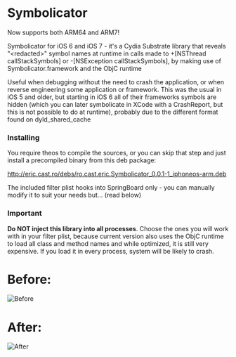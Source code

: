 Symbolicator
============

Now supports both ARM64 and ARM7!

Symbolicator for iOS 6 and iOS 7 - it's a Cydia Substrate library that reveals "&lt;redacted>" symbol names at runtime in calls made to +[NSThread callStackSymbols] or -[NSException callStackSymbols], by making use of Symbolicator.framework and the ObjC runtime

Useful when debugging without the need to crash the application, or when reverse engineering some application or framework. This was the usual in iOS 5 and older, but starting in iOS 6 all of their frameworks symbols are hidden (which you can later symbolicate in XCode with a CrashReport, but this is not possible to do at runtime), probably due to the different format found on dyld_shared_cache

### Installing ######

You require theos to compile the sources, or you can skip that step and just install a precompiled binary from this deb package:

http://eric.cast.ro/debs/ro.cast.eric.Symbolicator_0.0.1-1_iphoneos-arm.deb

The included filter plist hooks into SpringBoard only - you can manually modify it to suit your needs but... (read below)

### Important ######
**Do NOT inject this library into all processes**. Choose the ones you will work with in your filter plist, because current version also uses the ObjC runtime to load all class and method names and while optimized, it is still very expensive. If you load it in every process, system will be likely to crash.

Before:
============
![Before](http://i.imgur.com/ZwDPXU0.png)

After:
============
![After](http://i.imgur.com/6Tnhorv.png)
